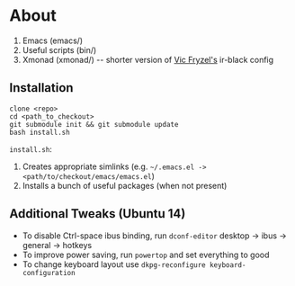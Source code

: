 # About

1. Emacs (emacs/)
2. Useful scripts (bin/)
3. Xmonad (xmonad/) -- shorter version of
   [Vic Fryzel's](https://github.com/vicfryzel/xmonad-config) ir-black
   config

## Installation

````
clone <repo>
cd <path_to_checkout>
git submodule init && git submodule update
bash install.sh
````

`install.sh`:

1. Creates appropriate simlinks (e.g. `~/.emacs.el -> <path/to/checkout/emacs/emacs.el`)
2. Installs a bunch of useful packages (when not present)

## Additional Tweaks (Ubuntu 14)

* To disable Ctrl-space ibus binding, run `dconf-editor` desktop -> ibus -> general -> hotkeys
* To improve power saving, run `powertop` and set everything to good
* To change keyboard layout use `dkpg-reconfigure keyboard-configuration`
